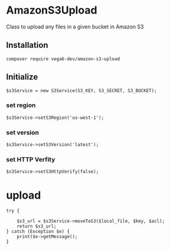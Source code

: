 # AmazonS3Upload
Class to upload any files in a given bucket in Amazon S3

## Installation
```
composer require vega6-dev/amazon-s3-upload
```

## Initialize
```
$s3Service = new S3Service(S3_KEY, S3_SECRET, S3_BUCKET);
```
### set region
```
$s3Service->setS3Region('us-west-1');
```
### set version
```
$s3Service->setS3Version('latest');
```
### set HTTP Verfity
```
$s3Service->setS3HttpVerify(false);
```

# upload
```
try {

    $s3_url = $s3Service->moveToS3($local_file, $key, $acl);
    return $s3_url;
} catch (Exception $e) {
    print($e->getMessage();
}
```
